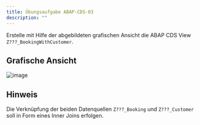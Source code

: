 ```yaml
---
title: Übungsaufgabe ABAP-CDS-03
description: ""
---
```


Erstelle mit Hilfe der abgebildeten grafischen Ansicht die ABAP CDS View `Z???_BookingWithCustomer`.

## Grafische Ansicht
![image](https://user-images.githubusercontent.com/47243617/195269418-c813e51e-e648-488f-a8da-7580c5b50c0b.png)

## Hinweis
Die Verknüpfung der beiden Datenquellen `Z???_Booking` und `Z???_Customer` soll in Form eines Inner Joins erfolgen.

